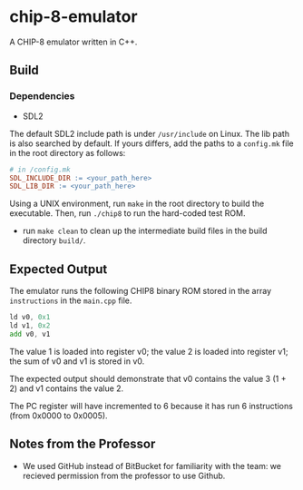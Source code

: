 # chip-8-emulator
A CHIP-8 emulator written in C++.

## Build

### Dependencies
* SDL2

The default SDL2 include path is under `/usr/include` on Linux. The lib path is also searched by default.
If yours differs, add the paths to a `config.mk` file in the root directory as follows:

```makefile
# in /config.mk
SDL_INCLUDE_DIR := <your_path_here>
SDL_LIB_DIR := <your_path_here>
```

Using a UNIX environment, run `make` in the root directory to build the executable. Then, run `./chip8` to run the hard-coded test ROM.

* run `make clean` to clean up the intermediate build files in the build directory `build/`.

## Expected Output
The emulator runs the following CHIP8 binary ROM stored in the array `instructions` in the `main.cpp` file.
```asm
ld v0, 0x1
ld v1, 0x2
add v0, v1
```
The value 1 is loaded into register v0; the value 2 is loaded into register v1; the sum of v0 and v1 is stored in v0.

The expected output should demonstrate that v0 contains the value 3 (1 + 2) and v1 contains the value 2.

The PC register will have incremented to 6 because it has run 6 instructions (from 0x0000 to 0x0005).

## Notes from the Professor
* We used GitHub instead of BitBucket for familiarity with the team: we recieved permission from the professor to use Github.
